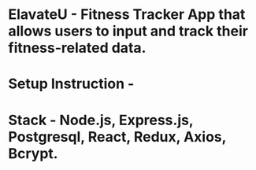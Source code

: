 # ElavateU - Fitness Tracker App that allows users to input and track their fitness-related data.

# Setup Instruction -

# Stack - Node.js, Express.js, Postgresql, React, Redux, Axios, Bcrypt.